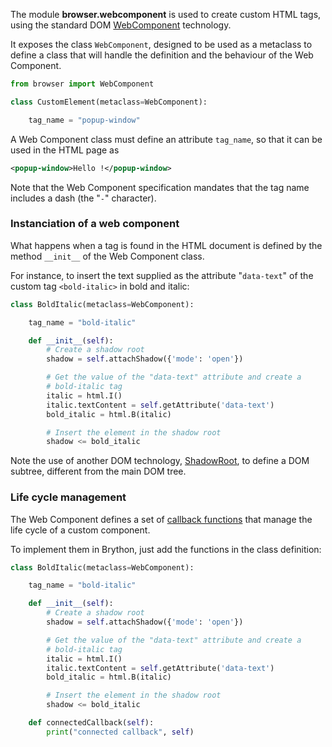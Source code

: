 The module **browser.webcomponent** is used to create custom HTML tags, using
the standard DOM [WebComponent](https://developer.mozilla.org/en-US/docs/Web/Web_Components/Using_custom_elements)
technology.

It exposes the class `WebComponent`, designed to be used as a metaclass to
define a class that will handle the definition and the behaviour of the
Web Component.

```python
from browser import WebComponent

class CustomElement(metaclass=WebComponent):

    tag_name = "popup-window"
```

A Web Component class must define an attribute `tag_name`, so that it can be
used in the HTML page as

```xml
<popup-window>Hello !</popup-window>
```

Note that the Web Component specification mandates that the tag name includes
a dash (the "`-`" character).

### Instanciation of a web component

What happens when a tag is found in the HTML document is defined by the method
`__init__` of the Web Component class.

For instance, to insert the text supplied as the attribute "`data-text`" of
the custom tag `<bold-italic>` in bold and italic:

```python
class BoldItalic(metaclass=WebComponent):

    tag_name = "bold-italic"

    def __init__(self):
        # Create a shadow root
        shadow = self.attachShadow({'mode': 'open'})

        # Get the value of the "data-text" attribute and create a
        # bold-italic tag
        italic = html.I()
        italic.textContent = self.getAttribute('data-text')
        bold_italic = html.B(italic)

        # Insert the element in the shadow root
        shadow <= bold_italic
```

Note the use of another DOM technology, [ShadowRoot](https://developer.mozilla.org/en-US/docs/Web/API/ShadowRoot),
to define a DOM subtree, different from the main DOM tree.

### Life cycle management

The Web Component defines a set of [callback functions](https://developer.mozilla.org/en-US/docs/Web/Web_Components/Using_custom_elements#Using_the_lifecycle_callbacks)
that manage the life cycle of a custom component.

To implement them in Brython, just add the functions in the class definition:

```python
class BoldItalic(metaclass=WebComponent):

    tag_name = "bold-italic"

    def __init__(self):
        # Create a shadow root
        shadow = self.attachShadow({'mode': 'open'})

        # Get the value of the "data-text" attribute and create a
        # bold-italic tag
        italic = html.I()
        italic.textContent = self.getAttribute('data-text')
        bold_italic = html.B(italic)

        # Insert the element in the shadow root
        shadow <= bold_italic

    def connectedCallback(self):
        print("connected callback", self)
```
